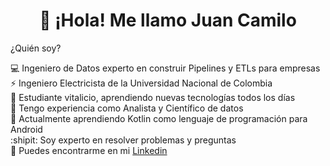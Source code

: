 <h1 style="text-align: center;">👋 ¡Hola! Me llamo Juan Camilo</h1>


¿Quién soy?

💻 Ingeniero de Datos experto en construir Pipelines y ETLs para empresas<br/>
⚡ Ingeniero Electricista de la Universidad Nacional de Colombia<br/>
🔭 Estudiante vitalicio, aprendiendo nuevas tecnologías todos los días<br/>
🔦 Tengo experiencia como Analista y Científico de datos<br/>
📱 Actualmente aprendiendo Kotlin como lenguaje de programación para Android<br/>
:shipit: Soy experto en resolver problemas y preguntas<br/>
💼 Puedes encontrarme en mi [Linkedin](https://www.linkedin.com/in/juancjaramillot/)<br/>


<!---
jucajata/jucajata is a ✨ special ✨ repository because its `README.md` (this file) appears on your GitHub profile.
You can click the Preview link to take a look at your changes.
--->
